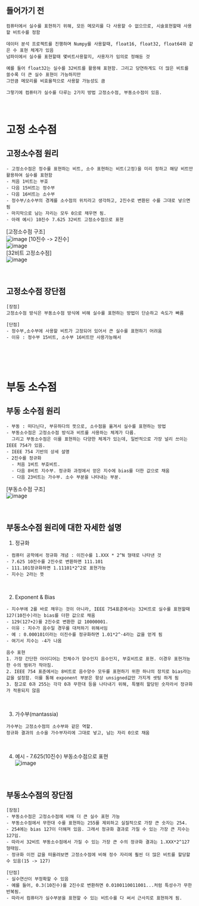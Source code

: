 ## 들어가기 전
```
컴퓨터에서 실수를 표현하기 위해, 모든 메모리를 다 사용할 수 없으므로, 시술표현할때 사용할 비트수를 정함

데이터 분석 프로젝트를 진행하며 Numpy를 사용할때, float16, float32, float64와 같은 수 표현 체계가 있음
넘파이에서 실수를 표현할때 몇비트사용할지, 사용자가 임의로 정해둔 것

예를 들어 float32는 실수를 32비트를 활용해 표현함. 그리고 당연하게도 더 많은 비트를 쓸수록 더 큰 실수 표현이 가능하지만
그만큼 메모리를 비효율적으로 사용할 가능성도 큼

그렇기에 컴퓨터가 실수를 다루는 2가지 방법 고정소수점, 부동소수점이 있음.
```

<br>

# 고정 소수점
## 고정소수점 원리
```
- 고정소수점은 정수를 표현하는 비트, 소수 표현하는 비트(고정)을 미리 정하고 해당 비트만 활용하여 실수를 표현함
- 처음 1비트는 부호
- 다음 15비트는 정수부
- 다음 16비트는 소수부
- 정수부/소수부의 경계를 소수점의 위치라고 생각하고, 2진수로 변환된 수를 그대로 넣으면 됨
- 마지막으로 남는 자리는 모두 0으로 채우면 됨.
- 아래 예시) 10진수 7.625 32비트 고정소수점으로 표현
```
[고정소수점 구조]   
![image](https://github.com/jiyeonnnny/Computer-Science/assets/139419091/b1ead322-cd7a-4ea3-8e64-62e43f97bb4e)
[10진수 -> 2진수]    
![image](https://github.com/jiyeonnnny/Computer-Science/assets/139419091/99ba31c7-2a0d-4599-af63-ffcb82a59964)    
[32비트 고정소수점]   
![image](https://github.com/jiyeonnnny/Computer-Science/assets/139419091/b19f0722-56e1-48ba-bfb7-d03d44d12ad6)   

<br>

## 고정소수점 장단점
```
[장점]
고정소수점 방식은 부동소수점 방식에 비해 실수를 표현하는 방법이 단순하고 속도가 빠름

[단점]
- 정수부,소수부에 사용할 비트가 고정되어 있어서 큰 실수를 표현하기 어려움
- 이유 : 정수부 15비트, 소수부 16비트만 사용가능해서
```

<br>
<br>
<br>

# 부동 소수점
## 부동 소수점 원리
```
- 부동 : 떠다닌다, 부유하다의 뜻으로, 소수점을 옮겨서 실수를 표현하는 방법
- 부동소수점은 고정소수점 방식과 비트를 사용하는 체계가 다름.
  그리고 부동소수점은 이를 표현하는 다양한 체계가 있는데, 일반적으로 가장 널리 쓰이는 IEEE 754가 있음.
- IEEE 754 기반의 상세 설명
- 2진수를 정규화
  - 처음 1비트 부호비트.
  - 다음 8비트 지수부. 정규화 과정에서 얻은 지수에 bias를 더한 값으로 채움
  - 다음 23비트는 가수부. 소수 부분을 나타내는 부분.
```
[부동소수점 구조]   
![image](https://github.com/jiyeonnnny/Computer-Science/assets/139419091/00fcb5ec-7975-41e1-b718-741c3f0a21b9)   

<br>

## 부동소수점 원리에 대한 자세한 설명
1. 정규화
```
- 컴퓨터 공학에서 정규화 개념 : 이진수를 1.XXX * 2^N 형태로 나타낸 것
- 7.625 10진수를 2진수로 변환하면 111.101
- 111.101정규화하면 1.11101*2^2로 표현가능
- 지수는 2라는 뜻
```

<br>

2. Exponent & Bias
```
- 지수부에 2를 바로 채우는 것이 아니라, IEEE 754표준에서는 32비트로 실수를 표현할때 127(10진수)라는 bias를 더한 값으로 채움
- 129(127+2)를 2진수로 변환한 값 10000001.
- 이유 : 지수가 음수일 경우를 대처하기 위해서임
- 예 : 0.000101이라는 이진수를 정규화하면 1.01*2^-4라는 값을 얻게 됨
- 여기서 지수는 -4가 나옴
```
```
음수 표현
1. 가장 간단한 아이디어는 전체수가 양수인지 음수인지, 부호비트로 표현. 이경우 표현가능한 수의 범위가 작아짐.
2. IEEE 754 표준에서는 8비트로 음수양수 모두를 표현하기 위한 하나의 장치로 bias라는 값을 설정함. 이를 통해 exponent 부분은 항상 unsigned값만 가지게 셋팅 하게 됨
3. 참고로 0과 255는 각각 0과 무한대 등을 나타내기 위해, 특별히 할당된 숫자라서 정규화가 적용되지 않음
```

<br>

3. 가수부(mantassia)
```
가수부는 고정소수점의 소수부와 같은 역할.
정규화 결과의 소수을 가수부자리에 그대로 넣고, 남는 자리 0으로 채움
```

<br>

4. 예시 - 7.625(10진수) 부동소수점으로 표현   
![image](https://github.com/jiyeonnnny/Computer-Science/assets/139419091/1bec5889-b39b-4438-8df0-4ed00fdf9b77)   

<br>

## 부동소수점의 장단점
```
[장점]
- 부동소수점은 고정소수점에 비해 더 큰 실수 표현 가능
- 부동소수점에서 무한대 수를 표현하는 255를 제외하고 실질적으로 가장 큰 숫자는 254.
- 254에는 bias 127이 더해져 있음. 그래서 정규화 결과로 가질 수 있는 가장 큰 지수는 127임.
- 따라서 32비트 부동소수점에서 가질 수 있는 가장 큰 수의 정규화 결과는 1.XXX*2^127 형태임.
- 정규화 이전 값을 떠올려보면 고정소수점에 비해 정수 자리에 훨씬 더 많은 비트를 할당할 수 있음(15 -> 127)

[단점]
- 실수연산이 부정확할 수 있음
- 예를 들어, 0.3(10진수)를 2진수로 변환하면 0.0100110011001...처럼 특성수가 무한 반복됨.
- 따라서 컴퓨터가 실수부분을 표현할 수 있는 비트수를 다 써서 근사치로 표현하게 됨.
```

<br>
